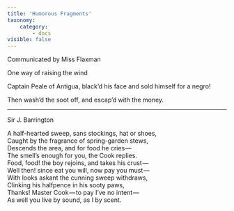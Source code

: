 ```yaml
---
title: 'Humorous Fragments'
taxonomy:
    category:
        - docs
visible: false
---
```


<div class="author">Communicated by Miss Flaxman</div>

<span class="title">One way of raising the wind</span>

Captain Peale of Antigua, black’d his face and sold himself for a negro!  

Then wash’d the soot off, and escap’d with the money.

---

<div class="author">Sir J. Barrington</div>

A half-hearted sweep, sans stockings, hat or shoes,  
Caught by the fragrance of spring-garden stews,  
Descends the area, and for food he cries —   
The smell’s enough for you, the Cook replies.  
Food, food! the boy rejoins, and takes his crust —   
Well then! since eat you will, now pay you must —   
With looks askant the cunning sweep withdraws,  
Clinking his halfpence in his sooty paws,  
Thanks! Master Cook — to pay I’ve no intent —   
As well you live by sound, as I by scent.
